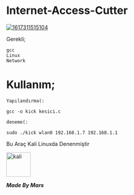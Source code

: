 # Internet-Access-Cutter
<a href="https://ibb.co/cxgKGYw"><img src="https://i.ibb.co/g6jb54d/1617311515104.png" alt="1617311515104" border="0"></a>

Gerekli;
```
gcc
Linux
Network
```

# Kullanım;

```
Yapılandırma(:

gcc -o kick kesici.c

deneme(:

sudo ./kick wlan0 192.168.1.7 192.168.1.1

```

Bu Araç Kali Linuxda Denenmiştir

<a href="https://emoji.gg/emoji/3225_kali"><img src="https://emoji.gg/assets/emoji/3225_kali.png" width="64px" height="64px" alt="kali"></a>



***Made By Mars***
